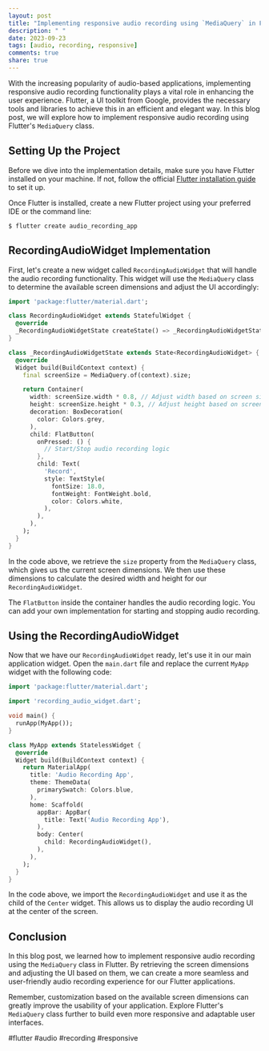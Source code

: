 ```yaml
---
layout: post
title: "Implementing responsive audio recording using `MediaQuery` in Flutter"
description: " "
date: 2023-09-23
tags: [audio, recording, responsive]
comments: true
share: true
---
```


With the increasing popularity of audio-based applications, implementing responsive audio recording functionality plays a vital role in enhancing the user experience. Flutter, a UI toolkit from Google, provides the necessary tools and libraries to achieve this in an efficient and elegant way. In this blog post, we will explore how to implement responsive audio recording using Flutter's `MediaQuery` class.

## Setting Up the Project

Before we dive into the implementation details, make sure you have Flutter installed on your machine. If not, follow the official [Flutter installation guide](https://flutter.dev/docs/get-started/install) to set it up.

Once Flutter is installed, create a new Flutter project using your preferred IDE or the command line:

```
$ flutter create audio_recording_app
```

## RecordingAudioWidget Implementation

First, let's create a new widget called `RecordingAudioWidget` that will handle the audio recording functionality. This widget will use the `MediaQuery` class to determine the available screen dimensions and adjust the UI accordingly:

```dart
import 'package:flutter/material.dart';

class RecordingAudioWidget extends StatefulWidget {
  @override
  _RecordingAudioWidgetState createState() => _RecordingAudioWidgetState();
}

class _RecordingAudioWidgetState extends State<RecordingAudioWidget> {
  @override
  Widget build(BuildContext context) {
    final screenSize = MediaQuery.of(context).size;

    return Container(
      width: screenSize.width * 0.8, // Adjust width based on screen size
      height: screenSize.height * 0.3, // Adjust height based on screen size
      decoration: BoxDecoration(
        color: Colors.grey,
      ),
      child: FlatButton(
        onPressed: () {
          // Start/Stop audio recording logic
        },
        child: Text(
          'Record',
          style: TextStyle(
            fontSize: 18.0,
            fontWeight: FontWeight.bold,
            color: Colors.white,
          ),
        ),
      ),
    );
  }
}
```

In the code above, we retrieve the `size` property from the `MediaQuery` class, which gives us the current screen dimensions. We then use these dimensions to calculate the desired width and height for our `RecordingAudioWidget`.

The `FlatButton` inside the container handles the audio recording logic. You can add your own implementation for starting and stopping audio recording.

## Using the RecordingAudioWidget

Now that we have our `RecordingAudioWidget` ready, let's use it in our main application widget. Open the `main.dart` file and replace the current `MyApp` widget with the following code:

```dart
import 'package:flutter/material.dart';

import 'recording_audio_widget.dart';

void main() {
  runApp(MyApp());
}

class MyApp extends StatelessWidget {
  @override
  Widget build(BuildContext context) {
    return MaterialApp(
      title: 'Audio Recording App',
      theme: ThemeData(
        primarySwatch: Colors.blue,
      ),
      home: Scaffold(
        appBar: AppBar(
          title: Text('Audio Recording App'),
        ),
        body: Center(
          child: RecordingAudioWidget(),
        ),
      ),
    );
  }
}
```

In the code above, we import the `RecordingAudioWidget` and use it as the child of the `Center` widget. This allows us to display the audio recording UI at the center of the screen.

## Conclusion

In this blog post, we learned how to implement responsive audio recording using the `MediaQuery` class in Flutter. By retrieving the screen dimensions and adjusting the UI based on them, we can create a more seamless and user-friendly audio recording experience for our Flutter applications.

Remember, customization based on the available screen dimensions can greatly improve the usability of your application. Explore Flutter's `MediaQuery` class further to build even more responsive and adaptable user interfaces.

#flutter #audio #recording #responsive
